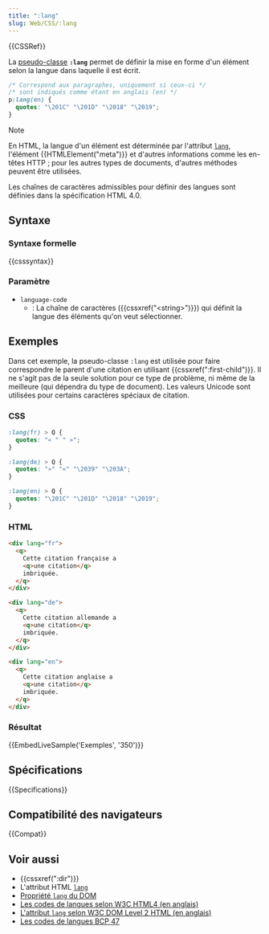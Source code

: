 ```yaml
---
title: ":lang"
slug: Web/CSS/:lang
---
```


{{CSSRef}}

La [pseudo-classe](/fr/docs/Web/CSS/Pseudo-classes) **`:lang`** permet de définir la mise en forme d'un élément selon la langue dans laquelle il est écrit.

```css
/* Correspond aux paragraphes, uniquement si ceux-ci */
/* sont indiqués comme étant en anglais (en) */
p:lang(en) {
  quotes: "\201C" "\201D" "\2018" "\2019";
}
```

> [!NOTE]
> En HTML, la langue d'un élément est déterminée par l'attribut [`lang`](/fr/docs/Web/HTML/Global_attributes#lang), l'élément {{HTMLElement("meta")}} et d'autres informations comme les en-têtes HTTP ; pour les autres types de documents, d'autres méthodes peuvent être utilisées.
>
> Les chaînes de caractères admissibles pour définir des langues sont définies dans la spécification HTML 4.0.

## Syntaxe

### Syntaxe formelle

{{csssyntax}}

### Paramètre

- `language-code`
  - : La chaîne de caractères ({{cssxref("&lt;string&gt;")}}) qui définit la langue des éléments qu'on veut sélectionner.

## Exemples

Dans cet exemple, la pseudo-classe `:lang` est utilisée pour faire correspondre le parent d'une citation en utilisant {{cssxref(":first-child")}}. Il ne s'agit pas de la seule solution pour ce type de problème, ni même de la meilleure (qui dépendra du type de document). Les valeurs Unicode sont utilisées pour certains caractères spéciaux de citation.

### CSS

```css
:lang(fr) > Q {
  quotes: "« " " »";
}

:lang(de) > Q {
  quotes: "»" "«" "\2039" "\203A";
}

:lang(en) > Q {
  quotes: "\201C" "\201D" "\2018" "\2019";
}
```

### HTML

```html
<div lang="fr">
  <q>
    Cette citation française a
    <q>une citation</q>
    imbriquée.
  </q>
</div>

<div lang="de">
  <q>
    Cette citation allemande a
    <q>une citation</q>
    imbriquée.
  </q>
</div>

<div lang="en">
  <q>
    Cette citation anglaise a
    <q>une citation</q>
    imbriquée.
  </q>
</div>
```

### Résultat

{{EmbedLiveSample('Exemples', '350')}}

## Spécifications

{{Specifications}}

## Compatibilité des navigateurs

{{Compat}}

## Voir aussi

- {{cssxref(":dir")}}
- L'attribut HTML [`lang`](/fr/docs/Web/HTML/Global_attributes#lang)
- [Propriété `lang` du DOM](/fr/docs/Web/API/HTMLElement/lang)
- [Les codes de langues selon W3C HTML4 (en anglais)](https://www.w3.org/TR/REC-html40/struct/dirlang.html#h-8.1.1)
- [L'attribut `lang` selon W3C DOM Level 2 HTML (en anglais)](https://www.w3.org/TR/DOM-Level-2-HTML/html.html#ID-59132807)
- [Les codes de langues BCP 47](https://tools.ietf.org/html/bcp47)
